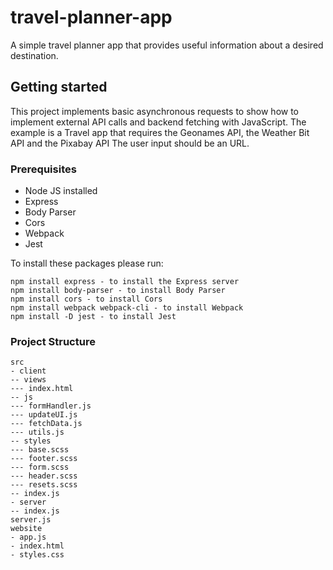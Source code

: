 # travel-planner-app
A simple travel planner app that provides useful information about a desired destination.


## Getting started
This project implements basic asynchronous requests to show how to implement external API calls and backend fetching with JavaScript.
The example is a Travel app that requires the Geonames API, the Weather Bit API and the Pixabay API
The user input should be an URL.

### Prerequisites

- Node JS installed
- Express
- Body Parser
- Cors
- Webpack
- Jest

To install these packages please run:
```
npm install express - to install the Express server
npm install body-parser - to install Body Parser
npm install cors - to install Cors
npm install webpack webpack-cli - to install Webpack
npm install -D jest - to install Jest
```


### Project Structure
```
src
- client
-- views
--- index.html
-- js
--- formHandler.js
--- updateUI.js
--- fetchData.js
--- utils.js
-- styles
--- base.scss
--- footer.scss
--- form.scss
--- header.scss
--- resets.scss
-- index.js
- server
-- index.js
server.js
website
- app.js
- index.html
- styles.css

```